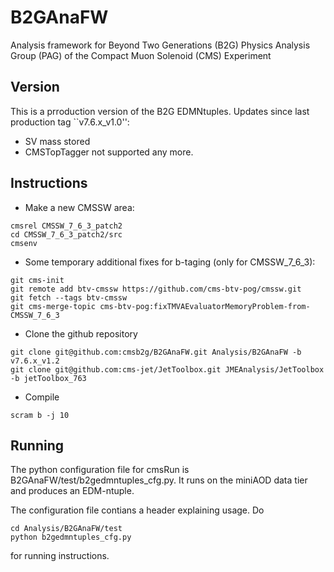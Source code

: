 # B2GAnaFW

Analysis framework for Beyond Two Generations (B2G) Physics Analysis Group (PAG) of the Compact Muon Solenoid (CMS) Experiment

## Version

This is a prroduction version of the B2G EDMNtuples. Updates since last production tag ``v7.6.x_v1.0'':
- SV mass stored
- CMSTopTagger not supported any more.

## Instructions

 * Make a new CMSSW area:
```
cmsrel CMSSW_7_6_3_patch2
cd CMSSW_7_6_3_patch2/src
cmsenv
```
 * Some temporary additional fixes for b-taging (only for CMSSW_7_6_3):
```
git cms-init
git remote add btv-cmssw https://github.com/cms-btv-pog/cmssw.git
git fetch --tags btv-cmssw
git cms-merge-topic cms-btv-pog:fixTMVAEvaluatorMemoryProblem-from-CMSSW_7_6_3 
```
 * Clone the github repository
```
git clone git@github.com:cmsb2g/B2GAnaFW.git Analysis/B2GAnaFW -b v7.6.x_v1.2
git clone git@github.com:cms-jet/JetToolbox.git JMEAnalysis/JetToolbox -b jetToolbox_763
```
 * Compile
```
scram b -j 10
```

## Running

The python configuration file for cmsRun is B2GAnaFW/test/b2gedmntuples_cfg.py. It runs on the miniAOD data tier and produces an EDM-ntuple.

The configuration file contians a header explaining usage. Do
```
cd Analysis/B2GAnaFW/test
python b2gedmntuples_cfg.py 
```

for running instructions. 

